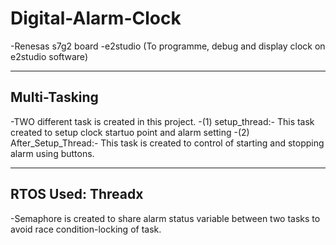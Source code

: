 # Digital-Alarm-Clock
-Renesas s7g2 board
-e2studio (To programme, debug and display clock on e2studio software)


---

## Multi-Tasking
-TWO different task is created in this project.
-(1) setup_thread:- This task created to setup clock startuo point and alarm setting
-(2) After_Setup_Thread:- This task is created to control of starting and stopping alarm using buttons.


---

## RTOS Used: Threadx
-Semaphore is created to share alarm status variable between two tasks to avoid race condition-locking of task.
